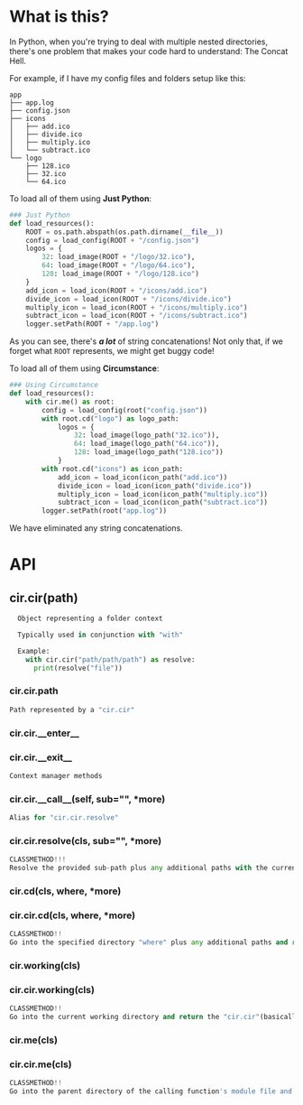 # What is this?

In Python, when you're trying to deal with multiple nested directories, there's one problem that makes your code hard to understand: The Concat Hell.

For example, if I have my config files and folders setup like this:
```
app
├── app.log
├── config.json
├── icons
│   ├── add.ico
│   ├── divide.ico
│   ├── multiply.ico
│   └── subtract.ico
└── logo
    ├── 128.ico
    ├── 32.ico
    └── 64.ico
```

To load all of them using **Just Python**:
```python
### Just Python
def load_resources():
    ROOT = os.path.abspath(os.path.dirname(__file__))
    config = load_config(ROOT + "/config.json")
    logos = {
        32: load_image(ROOT + "/logo/32.ico"),
        64: load_image(ROOT + "/logo/64.ico"),
        128: load_image(ROOT + "/logo/128.ico")
    }
    add_icon = load_icon(ROOT + "/icons/add.ico")
    divide_icon = load_icon(ROOT + "/icons/divide.ico")
    multiply_icon = load_icon(ROOT + "/icons/multiply.ico")
    subtract_icon = load_icon(ROOT + "/icons/subtract.ico")
    logger.setPath(ROOT + "/app.log")
```

As you can see, there's ***a lot*** of string concatenations! Not only that, if we forget what `ROOT` represents, we might get buggy code! 

To load all of them using **Circumstance**:
```python
### Using Circumstance
def load_resources():
    with cir.me() as root:
        config = load_config(root("config.json"))
        with root.cd("logo") as logo_path:
            logos = {
                32: load_image(logo_path("32.ico")),
                64: load_image(logo_path("64.ico")),
                128: load_image(logo_path("128.ico"))
            }
        with root.cd("icons") as icon_path:
            add_icon = load_icon(icon_path("add.ico"))
            divide_icon = load_icon(icon_path("divide.ico"))
            multiply_icon = load_icon(icon_path("multiply.ico"))
            subtract_icon = load_icon(icon_path("subtract.ico"))
        logger.setPath(root("app.log"))
```

We have eliminated any string concatenations.

# API

## cir.**cir(path)**
```python
  Object representing a folder context

  Typically used in conjunction with "with"

  Example:
    with cir.cir("path/path/path") as resolve:
      print(resolve("file"))
```

### cir.cir.**path**
```python
Path represented by a "cir.cir"
```

### cir.cir.**\_\_enter\_\_**
### cir.cir.**\_\_exit\_\_**
```python
Context manager methods
```

### cir.cir.**\_\_call\_\_(self, sub="", \*more)**
```python
Alias for "cir.cir.resolve"
```


### cir.cir.**resolve(cls, sub="", \*more)**
```python
CLASSMETHOD!!!
Resolve the provided sub-path plus any additional paths with the current context
```

### cir.**cd(cls, where, \*more)**
### cir.cir.**cd(cls, where, \*more)**
```python
CLASSMETHOD!!
Go into the specified directory "where" plus any additional paths and return the sub-"cir.cir"
```

### cir.**working(cls)**
### cir.cir.**working(cls)**
```python
CLASSMETHOD!!
Go into the current working directory and return the "cir.cir"(basically the context)
```

### cir.**me(cls)**
### cir.cir.**me(cls)**
```python
CLASSMETHOD!!
Go into the parent directory of the calling function's module file and return the "cir.cir"(basically the context)
```